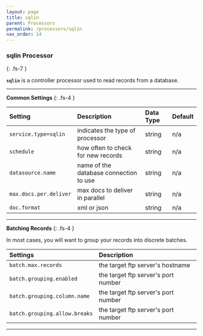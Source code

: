 ```yaml
---
layout: page
title: sqlin
parent: Processors
permalink: /processors/sqlin
nav_order: 14
---
```


### sqlin Processor
{: .fs-7 }

**`sqlin`** is a controller processor used to read records from a database.


---

**Common Settings**
{: .fs-4 }


| **Setting**                   | **Description**           | **Data Type** | **Default**    |
|:------------------------------|:--------------------------|:--------------|:---------------|
| `service.type=sqlin`          | indicates the type of processor | string | n/a |
| `schedule`                    | how often to check for new records | string | n/a |
| `datasource.name`             | name of the database connection to use | string | n/a |
| `max.docs.per.deliver`        | max docs to deliver in parallel | string | n/a |
| `doc.format`                  | xml or json | string | n/a |

---

**Batching Records**
{: .fs-4 }

In most cases, you will want to group your records into discrete batches.


| **Settings**                   | **Description**           |
|:-------------------------------|:--------------------------|
| `batch.max.records`            | the target ftp server's hostname |
| `batch.grouping.enabled`       | the target ftp server's port number |
| `batch.grouping.column.name`   | the target ftp server's port number |
| `batch.grouping.allow.breaks`  | the target ftp server's port number |

---

